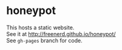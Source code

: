 honeypot
========

This hosts a static website.  
See it at http://freenerd.github.io/honeypot/  
See `gh-pages` branch for code.
